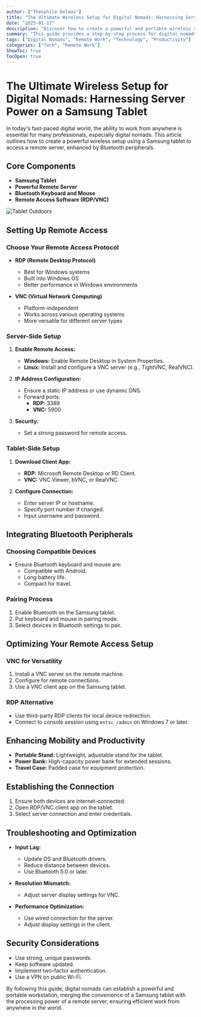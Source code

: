 ```yaml
---
author: ["Théophile Delmas"]
title: "The Ultimate Wireless Setup for Digital Nomads: Harnessing Server Power on a Samsung Tablet"
date: "2025-01-17"
description: "Discover how to create a powerful and portable wireless setup using a Samsung tablet and a remote server, perfect for digital nomads."
summary: "This guide provides a step-by-step process for digital nomads to set up a wireless workstation using a Samsung tablet, remote server, and Bluetooth peripherals, ensuring productivity on the go."
tags: ["Digital Nomads", "Remote Work", "Technology", "Productivity"]
categories: ["Tech", "Remote Work"]
ShowToc: true
TocOpen: true
---
```


# The Ultimate Wireless Setup for Digital Nomads: Harnessing Server Power on a Samsung Tablet

In today's fast-paced digital world, the ability to work from anywhere is essential for many professionals, especially digital nomads. This article outlines how to create a powerful wireless setup using a Samsung tablet to access a remote server, enhanced by Bluetooth peripherals.

## Core Components

- **Samsung Tablet**
- **Powerful Remote Server**
- **Bluetooth Keyboard and Mouse**
- **Remote Access Software (RDP/VNC)**

![Tablet Outdoors](https://notes.theophile.world/assets/images/remote_setup.png)

## Setting Up Remote Access

### Choose Your Remote Access Protocol

- **RDP (Remote Desktop Protocol)**
  - Best for Windows systems
  - Built into Windows OS
  - Better performance in Windows environments

- **VNC (Virtual Network Computing)**
  - Platform-independent
  - Works across various operating systems
  - More versatile for different server types

### Server-Side Setup

1. **Enable Remote Access:**
   - **Windows:** Enable Remote Desktop in System Properties.
   - **Linux:** Install and configure a VNC server (e.g., TightVNC, RealVNC).

2. **IP Address Configuration:**
   - Ensure a static IP address or use dynamic DNS.
   - Forward ports:
     - **RDP:** 3389
     - **VNC:** 5900

3. **Security:**
   - Set a strong password for remote access.

### Tablet-Side Setup

1. **Download Client App:**
   - **RDP:** Microsoft Remote Desktop or RD Client.
   - **VNC:** VNC Viewer, bVNC, or RealVNC.

2. **Configure Connection:**
   - Enter server IP or hostname.
   - Specify port number if changed.
   - Input username and password.

## Integrating Bluetooth Peripherals

### Choosing Compatible Devices

- Ensure Bluetooth keyboard and mouse are:
  - Compatible with Android.
  - Long battery life.
  - Compact for travel.

### Pairing Process

1. Enable Bluetooth on the Samsung tablet.
2. Put keyboard and mouse in pairing mode.
3. Select devices in Bluetooth settings to pair.

## Optimizing Your Remote Access Setup

### VNC for Versatility

1. Install a VNC server on the remote machine.
2. Configure for remote connections.
3. Use a VNC client app on the Samsung tablet.

### RDP Alternative

- Use third-party RDP clients for local device redirection.
- Connect to console session using `mstsc /admin` on Windows 7 or later.

## Enhancing Mobility and Productivity

- **Portable Stand:** Lightweight, adjustable stand for the tablet.
- **Power Bank:** High-capacity power bank for extended sessions.
- **Travel Case:** Padded case for equipment protection.

## Establishing the Connection

1. Ensure both devices are internet-connected.
2. Open RDP/VNC client app on the tablet.
3. Select server connection and enter credentials.

## Troubleshooting and Optimization

- **Input Lag:** 
  - Update OS and Bluetooth drivers.
  - Reduce distance between devices.
  - Use Bluetooth 5.0 or later.

- **Resolution Mismatch:** 
  - Adjust server display settings for VNC.

- **Performance Optimization:**
  - Use wired connection for the server.
  - Adjust display settings in the client.

## Security Considerations

- Use strong, unique passwords.
- Keep software updated.
- Implement two-factor authentication.
- Use a VPN on public Wi-Fi.

By following this guide, digital nomads can establish a powerful and portable workstation, merging the convenience of a Samsung tablet with the processing power of a remote server, ensuring efficient work from anywhere in the world.
